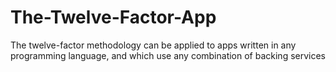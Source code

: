 # The-Twelve-Factor-App
The twelve-factor methodology can be applied to apps written in any programming language, and which use any combination of backing services
